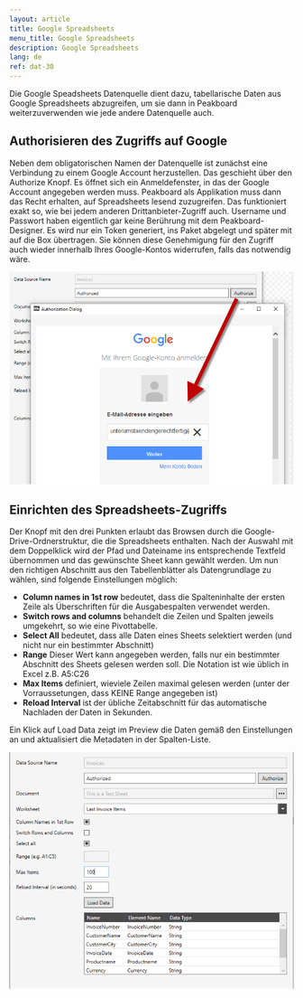 ```yaml
---
layout: article
title: Google Spreadsheets
menu_title: Google Spreadsheets
description: Google Spreadsheets
lang: de
ref: dat-30
---
```

Die Google Speadsheets Datenquelle dient dazu, tabellarische Daten aus Google Spreadsheets abzugreifen, um sie dann in Peakboard weiterzuverwenden wie jede andere Datenquelle auch.

## Authorisieren des Zugriffs auf Google

Neben dem obligatorischen Namen der Datenquelle ist zunächst eine Verbindung zu einem Google Account herzustellen. Das geschieht über den Authorize Knopf. Es öffnet sich ein Anmeldefenster, in das der Google Account angegeben werden muss. Peakboard als Applikation muss dann das Recht erhalten, auf Spreadsheets lesend zuzugreifen. Das funktioniert exakt so, wie bei jedem anderen Drittanbieter-Zugriff auch. Username und Passwort haben eigentlich gar keine Berührung mit dem Peakboard-Designer. Es wird nur ein Token generiert, ins Paket abgelegt und später mit auf die Box übertragen. Sie können diese Genehmigung für den Zugriff auch wieder innerhalb Ihres Google-Kontos widerrufen, falls das notwendig wäre.

![image_1](/assets/images/Data_Sources/GoogleSpreadsheets/SpeadsheetsSource01.png)

## Einrichten des Spreadsheets-Zugriffs

Der Knopf mit den drei Punkten erlaubt das Browsen durch die Google-Drive-Ordnerstruktur, die die Spreadsheets enthalten. Nach der Auswahl mit dem Doppelklick wird der Pfad und Dateiname ins entsprechende Textfeld übernommen und das gewünschte Sheet kann gewählt werden.
Um nun den richtigen Abschnitt aus den Tabellenblätter als Datengrundlage zu wählen, sind folgende Einstellungen möglich:

*    **Column names in 1st row** bedeutet, dass die Spalteninhalte der ersten Zeile als Überschriften für die Ausgabespalten verwendet werden.
*    **Switch rows and columns** behandelt die Zeilen und Spalten jeweils umgekehrt, so wie eine Pivottabelle.
*    **Select All** bedeutet, dass alle Daten eines Sheets selektiert werden (und nicht nur ein bestimmter Abschnitt)
*    **Range** Dieser Wert kann angegeben werden, falls nur ein bestimmter Abschnitt des Sheets gelesen werden soll. Die Notation ist wie üblich in Excel z.B. A5:C26
*    **Max Items** definiert, wieviele Zeilen maximal gelesen werden (unter der Vorraussetungen, dass KEINE Range angegeben ist)
*    **Reload Interval** ist der übliche Zeitabschnitt für das automatische Nachladen der Daten in Sekunden.

Ein Klick auf Load Data zeigt im Preview die Daten gemäß den Einstellungen an und aktualisiert die Metadaten in der Spalten-Liste.

![image_1](/assets/images/Data_Sources/GoogleSpreadsheets/SpeadsheetsSource02.png)